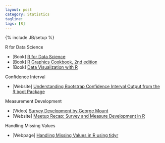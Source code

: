 ```yaml
---
layout: post
category: Statistics
tagline: 
tags: [R]
---
```

{% include JB/setup %}

R for Data Science


* [Book] [R for Data Science](https://r4ds.had.co.nz/)
* [Book] [R Graphics Cookbook, 2nd edition](https://r-graphics.org/4)
* [Book] [Data Visualization with R](https://rkabacoff.github.io/datavis/)



Confidence Interval 

* [Website] [Understanding Bootstrap Confidence Interval Output from the R boot Package](https://www.r-bloggers.com/understanding-bootstrap-confidence-interval-output-from-the-r-boot-package/)


Measurement Development

* [Video] [Survey Development by George Mount](https://youtu.be/RSJqPS1B224)
* [Website] [Meetup Recap: Survey and Measure Development in R](https://www.r-bloggers.com/meetup-recap-survey-and-measure-development-in-r/)


Handling Missing Values

* [Webpage] [Handling Missing Values in R using tidyr](https://www.r-bloggers.com/handling-missing-values-in-r-using-tidyr/)

